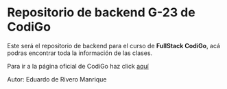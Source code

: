 # Repositorio de backend G-23 de CodiGo

Este será el repositorio de backend para el curso de **FullStack CodiGo**, acá podras encontrar toda la información de las clases.

Para ir a la página oficial de CodiGo haz click [aquí](https://codigo.edu.pe/)

Autor: Eduardo de Rivero Manrique
